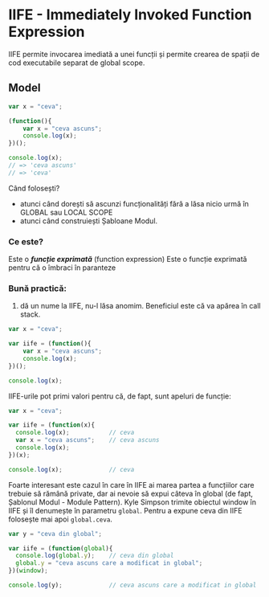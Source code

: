 # IIFE - Immediately Invoked Function Expression

IIFE permite invocarea imediată a unei funcții și permite crearea de spații de cod executabile separat de global scope.

## Model

```js
var x = "ceva";

(function(){
    var x = "ceva ascuns";
    console.log(x);
})();

console.log(x);
// => 'ceva ascuns'
// => 'ceva'
```

Când folosești?
- atunci când dorești să ascunzi funcționalități fără a lăsa nicio urmă în GLOBAL sau LOCAL SCOPE
- atunci când construiești Șabloane Modul.

### Ce este?
Este o **_funcție exprimată_** (function expression) Este o funcție exprimată pentru că o îmbraci în paranteze

### Bună practică:
1. dă un nume la IIFE, nu-l lăsa anomim. Beneficiul este că va apărea în call stack.

```js
var x = "ceva";

var iife = (function(){
    var x = "ceva ascuns";
    console.log(x);
})();

console.log(x);
```

IIFE-urile pot primi valori pentru că, de fapt, sunt apeluri de funcție:

```js
var x = "ceva";

var iife = (function(x){
  console.log(x);           // ceva
  var x = "ceva ascuns";    // ceva ascuns
  console.log(x);
})(x);

console.log(x);             // ceva
```

Foarte interesant este cazul în care în IIFE ai marea partea a funcțiilor care trebuie să rămână private, dar ai nevoie să expui câteva în global (de fapt, Șablonul Modul - Module Pattern). Kyle Simpson trimite obiectul window în IIFE și îl denumește în parametru `global`. Pentru a expune ceva din IIFE folosește mai apoi `global.ceva`.

```js
var y = "ceva din global";

var iife = (function(global){
  console.log(global.y);    // ceva din global
  global.y = "ceva ascuns care a modificat in global";
})(window);

console.log(y);             // ceva ascuns care a modificat in global
```
